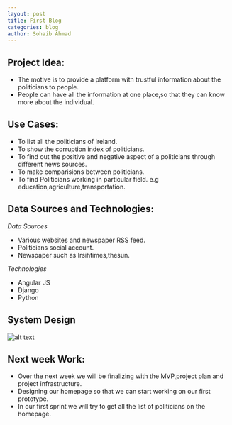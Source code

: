 ```yaml
---
layout: post
title: First Blog
categories: blog
author: Sohaib Ahmad 
---
```


## Project Idea:

+ The motive is to provide a platform with trustful information about the politicians to people. 
+ People can have all the information at one place,so that they can know more about the individual.

## Use Cases:

+ To list all the politicians of Ireland.
+ To show the corruption index of politicians.
+ To find out the positive and negative aspect of a politicians through different news sources.
+ To make comparisions between politicians.
+ To find Politicians working in particular field. e.g education,agriculture,transportation.

## Data Sources and Technologies:

_Data Sources_

+ Various websites and newspaper RSS feed.
+ Politicians social account.
+ Newspaper such as Irsihtimes,thesun. 

_Technologies_

- Angular JS
- Django
- Python

## System Design

![alt text](https://trello-attachments.s3.amazonaws.com/57446bcb83ffcc729f211926/960x720/5a99e4fd92b2d512f6809b787bdc7a48/System_Design_Diagram_(1).png "System Design")


## Next week Work:

- Over the next week we will be finalizing with the MVP,project plan and project infrastructure.
- Designing our homepage so that we can start working on our first prototype.
- In our first sprint we will try to get all the list of politicians on the homepage.
